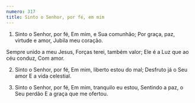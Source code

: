 ```yaml
---
numero: 317
title: Sinto o Senhor, por fé, em mim
---
```

1. Sinto o Senhor, por fé,
Em mim, e Sua comunhão;
Por graça, paz, virtude e amor,
Jubila meu coração.

Sempre unido a meu Jesus,
Forças terei, também valor;
Ele é a Luz que ao céu conduz,
Com amor.

2. Sinto o Senhor, por fé,
Em mim, liberto estou do mal;
Desfruto já o Seu amor
E a vida celestial.

3. Sinto o Senhor, por fé,
Em mim, tranquilo eu estou,
Sentindo a paz, o Seu perdão
E a graça que me ofertou.
